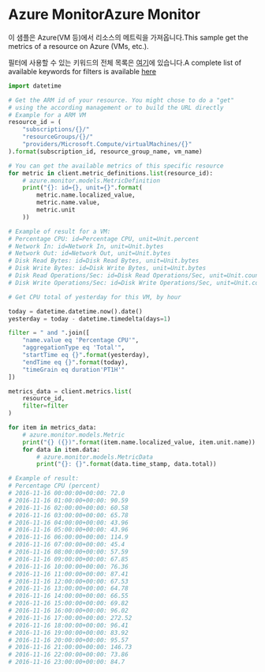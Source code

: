 # <a name="azure-monitor"></a><span data-ttu-id="c916b-101">Azure Monitor</span><span class="sxs-lookup"><span data-stu-id="c916b-101">Azure Monitor</span></span>

<span data-ttu-id="c916b-102">이 샘플은 Azure(VM 등)에서 리소스의 메트릭을 가져옵니다.</span><span class="sxs-lookup"><span data-stu-id="c916b-102">This sample get the metrics of a resource on Azure (VMs, etc.).</span></span>

<span data-ttu-id="c916b-103">필터에 사용할 수 있는 키워드의 전체 목록은 [여기](https://msdn.microsoft.com/en-us/library/azure/mt743622.aspx)에 있습니다.</span><span class="sxs-lookup"><span data-stu-id="c916b-103">A complete list of available keywords for filters is available [here](https://msdn.microsoft.com/en-us/library/azure/mt743622.aspx)</span></span>

```python
import datetime

# Get the ARM id of your resource. You might chose to do a "get"
# using the according management or to build the URL directly
# Example for a ARM VM
resource_id = (
    "subscriptions/{}/"
    "resourceGroups/{}/"
    "providers/Microsoft.Compute/virtualMachines/{}"
).format(subscription_id, resource_group_name, vm_name)

# You can get the available metrics of this specific resource
for metric in client.metric_definitions.list(resource_id):
    # azure.monitor.models.MetricDefinition
    print("{}: id={}, unit={}".format(
        metric.name.localized_value,
        metric.name.value,
        metric.unit
    ))

# Example of result for a VM:
# Percentage CPU: id=Percentage CPU, unit=Unit.percent
# Network In: id=Network In, unit=Unit.bytes
# Network Out: id=Network Out, unit=Unit.bytes
# Disk Read Bytes: id=Disk Read Bytes, unit=Unit.bytes
# Disk Write Bytes: id=Disk Write Bytes, unit=Unit.bytes
# Disk Read Operations/Sec: id=Disk Read Operations/Sec, unit=Unit.count_per_second
# Disk Write Operations/Sec: id=Disk Write Operations/Sec, unit=Unit.count_per_second

# Get CPU total of yesterday for this VM, by hour

today = datetime.datetime.now().date()
yesterday = today - datetime.timedelta(days=1)

filter = " and ".join([
    "name.value eq 'Percentage CPU'",
    "aggregationType eq 'Total'",
    "startTime eq {}".format(yesterday),
    "endTime eq {}".format(today),
    "timeGrain eq duration'PT1H'"
])

metrics_data = client.metrics.list(
    resource_id,
    filter=filter
)

for item in metrics_data:
    # azure.monitor.models.Metric
    print("{} ({})".format(item.name.localized_value, item.unit.name))
    for data in item.data:
        # azure.monitor.models.MetricData
        print("{}: {}".format(data.time_stamp, data.total))

# Example of result:
# Percentage CPU (percent)
# 2016-11-16 00:00:00+00:00: 72.0
# 2016-11-16 01:00:00+00:00: 90.59
# 2016-11-16 02:00:00+00:00: 60.58
# 2016-11-16 03:00:00+00:00: 65.78
# 2016-11-16 04:00:00+00:00: 43.96
# 2016-11-16 05:00:00+00:00: 43.96
# 2016-11-16 06:00:00+00:00: 114.9
# 2016-11-16 07:00:00+00:00: 45.4
# 2016-11-16 08:00:00+00:00: 57.59
# 2016-11-16 09:00:00+00:00: 67.85
# 2016-11-16 10:00:00+00:00: 76.36
# 2016-11-16 11:00:00+00:00: 87.41
# 2016-11-16 12:00:00+00:00: 67.53
# 2016-11-16 13:00:00+00:00: 64.78
# 2016-11-16 14:00:00+00:00: 66.55
# 2016-11-16 15:00:00+00:00: 69.82
# 2016-11-16 16:00:00+00:00: 96.02
# 2016-11-16 17:00:00+00:00: 272.52
# 2016-11-16 18:00:00+00:00: 96.41
# 2016-11-16 19:00:00+00:00: 83.92
# 2016-11-16 20:00:00+00:00: 95.57
# 2016-11-16 21:00:00+00:00: 146.73
# 2016-11-16 22:00:00+00:00: 73.86
# 2016-11-16 23:00:00+00:00: 84.7
```